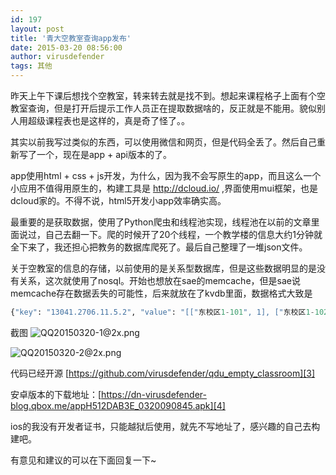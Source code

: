 ```yaml
---
id: 197
layout: post
title: '青大空教室查询app发布'
date: 2015-03-20 08:56:00
author: virusdefender
tags: 其他
---
```


昨天上午下课后想找个空教室，转来转去就是找不到。想起来课程格子上面有个空教室查询，但是打开后提示工作人员正在提取数据啥的，反正就是不能用。貌似别人用超级课程表也是这样的，真是奇了怪了。。

其实以前我写过类似的东西，可以使用微信和网页，但是代码全丢了。然后自己重新写了一个，现在是app + api版本的了。

app使用html + css + js开发，为什么，因为我不会写原生的app，而且这么一个小应用不值得用原生的，构建工具是   http://dcloud.io/ ,界面使用mui框架，也是dcloud家的。不得不说，html5开发小app效率确实高。

最重要的是获取数据，使用了Python爬虫和线程池实现，线程池在以前的文章里面说过，自己去翻一下。爬的时候开了20个线程，一个教学楼的信息大约1分钟就全下来了，我还担心把教务的数据库爬死了。最后自己整理了一堆json文件。

关于空教室的信息的存储，以前使用的是关系型数据库，但是这些数据明显的是没有关系，这次就使用了nosql。开始也想放在sae的memcache，但是sae说memcache存在数据丢失的可能性，后来就放在了kvdb里面，数据格式大致是
```python
{"key": "13041.2706.11.5.2", "value": "[["东校区1-101", 1], ["东校区1-102", 1], ["东校区1-103", 1], ["东校区1-104", 1], ["东校区1-107", 1], ["东校区1-108", 1], ["东校区1-109", 1], ["东校区1-111", 1], ["东校区1-201", 1], ["东校区1-202", 1], ["东校区1-203", 1], ["东校区1-204", 0], ["东校区1-207", 1], ["东校区1-208", 1], ["东校区1-209", 1], ["东校区1-210", 1], ["东校区1-301", 1], ["东校区1-302", 1], ["东校区1-303", 1], ["东校区1-304", 1], ["东校区1-307", 1], ["东校区1-308", 1], ["东校区1-309", 1], ["东校区1-310", 1], ["东校区1-311", 1], ["东校区1-401", 1], ["东校区1-402", 1], ["东校区1-403", 1], ["东校区1-404", 0], ["东校区1-407", 1], ["东校区1-408", 1], ["东校区1-409", 1], ["东校区1-410", 1]]"}
```

截图
![QQ20150320-1@2x.png][1]

![QQ20150320-2@2x.png][2]

代码已经开源 [https://github.com/virusdefender/qdu_empty_classroom][3]

安卓版本的下载地址：[https://dn-virusdefender-blog.qbox.me/appH512DAB3E_0320090845.apk][4] 

ios的我没有开发者证书，只能越狱后使用，就先不写地址了，感兴趣的自己去构建吧。

有意见和建议的可以在下面回复一下~


  [1]: http://storage.virusdefender.net/blog/images/197/1.png!p
  [2]: http://storage.virusdefender.net/blog/images/197/2.png!p
  [3]: https://github.com/virusdefender/qdu_empty_classroom
  [4]: https://dn-virusdefender-blog.qbox.me/appH512DAB3E_0320090845.apk
